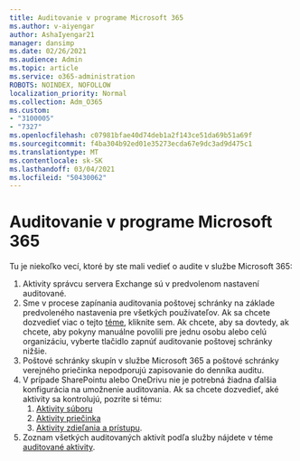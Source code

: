 ```yaml
---
title: Auditovanie v programe Microsoft 365
ms.author: v-aiyengar
author: AshaIyengar21
manager: dansimp
ms.date: 02/26/2021
ms.audience: Admin
ms.topic: article
ms.service: o365-administration
ROBOTS: NOINDEX, NOFOLLOW
localization_priority: Normal
ms.collection: Adm_O365
ms.custom:
- "3100005"
- "7327"
ms.openlocfilehash: c07981bfae40d74deb1a2f143ce51da69b51a69f
ms.sourcegitcommit: f4ba304b92ed01e35273ecda67e9dc3ad9d475c1
ms.translationtype: MT
ms.contentlocale: sk-SK
ms.lasthandoff: 03/04/2021
ms.locfileid: "50430062"
---
```

# <a name="auditing-in-microsoft-365"></a>Auditovanie v programe Microsoft 365

Tu je niekoľko vecí, ktoré by ste mali vedieť o audite v službe Microsoft 365:

1. Aktivity správcu servera Exchange sú v predvolenom nastavení auditované.
1. Sme v procese zapínania auditovania poštovej schránky na základe predvoleného nastavenia pre všetkých používateľov. Ak sa chcete dozvedieť viac o tejto [téme](https://techcommunity.microsoft.com/t5/Security-Privacy-and-Compliance/Exchange-Mailbox-Auditing-will-be-enabled-by-default/ba-p/215171), kliknite sem. Ak chcete, aby sa dovtedy, ak chcete, aby pokyny manuálne povolili pre jednu osobu alebo celú organizáciu, vyberte tlačidlo zapnúť auditovanie poštovej schránky nižšie.
1. Poštové schránky skupín v službe Microsoft 365 a poštové schránky verejného priečinka nepodporujú zapisovanie do denníka auditu.
1. V prípade SharePointu alebo OneDrivu nie je potrebná žiadna ďalšia konfigurácia na umožnenie auditovania. Ak sa chcete dozvedieť, aké aktivity sa kontrolujú, pozrite si tému:
    1. [Aktivity súboru](https://docs.microsoft.com/office365/securitycompliance/search-the-audit-log-in-security-and-compliance#file-and-page-activities)
    1. [Aktivity priečinka](https://docs.microsoft.com/office365/securitycompliance/search-the-audit-log-in-security-and-compliance#folder-activities)
    1. [Aktivity zdieľania a prístupu](https://docs.microsoft.com/office365/securitycompliance/search-the-audit-log-in-security-and-compliance#sharing-and-access-request-activities).
1. Zoznam všetkých auditovaných aktivít podľa služby nájdete v téme [auditované aktivity](https://docs.microsoft.com/office365/securitycompliance/search-the-audit-log-in-security-and-compliance#audited-activities).
